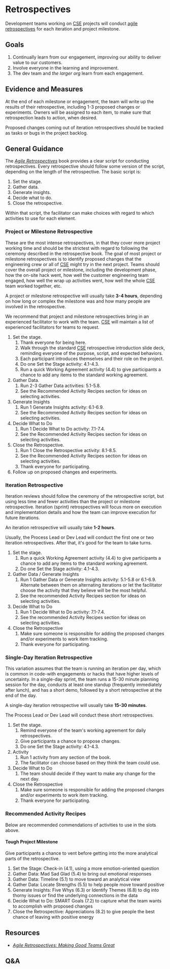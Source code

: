 # Retrospectives

Development teams working on [CSE](../../CSE.md) projects will conduct [agile retrospectives](https://www.amazon.com/Agile-Retrospectives-Making-Teams-Great/dp/0977616649) for each iteration and project milestone.

## Goals

1. Continually learn from our engagement, improving our ability to deliver value to our customers.
1. Involve everyone in the learning and improvement.
1. The dev team and *the larger org* learn from each engagement.

## Evidence and Measures

At the end of each milestone or engagement, the team will write up the results of their retrospective, including 1-3 proposed changes or experiments. Owners will be assigned to each item, to make sure that retrospection leads to action, when desired.

Proposed changes coming out of iteration retrospectives should be tracked as tasks or bugs in the project backlog.

## General Guidance

The [*Agile Retrospectives*](https://www.amazon.com/Agile-Retrospectives-Making-Teams-Great/dp/0977616649) book provides a clear script for conducting retrospectives. Every retrospective should follow some version of the script, depending on the length of the retrospective. The basic script is:

1. Set the stage.
1. Gather data.
1. Generate insights.
1. Decide what to do.
1. Close the retrospective.

Within that script, the facilitator can make choices with regard to which activities to use for each element.

### Project or Milestone Retrospective

These are the most intense retrospectives, in that they cover more project working time and should be the strictest with regard to following the ceremony described in the retrospective book. The goal of most project or milestone retrospectives is to identify proposed changes that the engineering crew or all of [CSE](../../CSE.md) might try in the next project. Teams should cover the overall project or milestone, including the development phase, how the on-site hack went, how well the customer engineering team engaged, how well the wrap up activities went, how well the whole [CSE](../../CSE.md) team worked together, etc.

A project or milestone retrospective will usually take **3-4 hours**, depending on how long or complex the milestone was and how many people are involved in the retrospective.

We recommend that project and milestone retrospectives bring in an experienced facilitator to work with the team. [CSE](../../CSE.md) will maintain a list of experienced facilitators for teams to request.

1. Set the stage.
    1. Thank everyone for being here.
    1. Walk through the standard [CSE](../../CSE.md) retrospective introduction slide deck, reminding everyone of the purpose, script, and expected behaviors.
    1. Each participant introduces themselves and their role on the project.
    1. Do one Set the Stage activity: 4.1-4.3.
    1. Run a quick Working Agreement activity (4.4) to give participants a chance to add any items to the standard working agreement.
1. Gather Data.
    1. Run 2-3 Gather Data activities: 5.1-5.8.
    1. See the Recommended Activity Recipes section for ideas on selecting activities.
1. Generate Insights
    1. Run 1 Generate Insights activity: 6.1-6.9.
    1. See the Recommended Activity Recipes section for ideas on selecting activities.
1. Decide What to Do
    1. Run 1 Decide What to Do activity: 7.1-7.4.
    1. See the Recommended Activity Recipes section for ideas on selecting activities.
1. Close the Retrospective.
    1. Run 1 Close the Retrospective activity: 8.1-8.5.
    1. See the Recommended Activity Recipes section for ideas on selecting activities.
    1. Thank everyone for participating.
1. Follow up on proposed changes and experiments.

### Iteration Retrospective

Iteration reviews should follow the ceremony of the retrospective script, but using less time and fewer activities than the project or milestone retrospective. Iteration (sprint) retrospectives will focus more on execution and implementation details and how the team can improve execution for future iterations.

An iteration retrospective will usually take **1-2 hours**.

Usually, the Process Lead or Dev Lead will conduct the first one or two iteration retrospectives. After that, it's good for the team to take turns.

1. Set the stage.
    1. Run a quick Working Agreement activity (4.4) to give participants a chance to add any items to the standard working agreement.
    1. Do one Set the Stage activity: 4.1-4.3.
1. Gather Data / Generate Insights
    1. Run 1 Gather Data or Generate Insights activity: 5.1-5.8 or 6.1-6.9. Alternate between them on alternating iterations or let the facilitator choose the activity that they believe will be the most helpful.
    1. See the recommended Activity Recipes section for ideas on selecting activities.
1. Decide What to Do
    1. Run 1 Decide What to Do activity: 7.1-7.4.
    1. See the recommended Activity Recipes section for ideas on selecting activities.
1. Close the Retrospective
    1. Make sure someone is responsible for adding the proposed changes and/or experiments to work item tracking.
    1. Thank everyone for participating.

### Single-Day Iteration Retrospective

This variation assumes that the team is running an iteration per day, which is common in code-with engagements or hacks that have higher levels of uncertainty. In a single-day sprint, the team runs a 15-30 minute planning session for the day, conducts at least one standup (frequently immediately after lunch), and has a short demo, followed by a short retrospective at the end of the day.

A single-day iteration retrospective will usually take **15-30 minutes**.

The Process Lead or Dev Lead will conduct these short retrospectives.

1. Set the stage.
    1. Remind everyone of the team's working agreement for daily retrospectives.
    1. Give participants a chance to propose changes.
    1. Do one Set the Stage activity: 4.1-4.3.
1. Activity
    1. Run 1 activity from any section of the book.
    1. The facilitator can choose based on they think the team could use.
1. Decide What to Do
    1. The team should decide if they want to make any change for the next day.
1. Close the Retrospective
    1. Make sure someone is responsible for adding the proposed changes and/or experiments to work item tracking.
    1. Thank everyone for participating.

### Recommended Activity Recipes

Below are recommended commendations of activities to use in the slots above.

#### Tough Project Milestone

Give participants a chance to vent before getting into the more analytical parts of the retrospective.

1. Set the Stage: Check-in (4.1), using a more emotion-oriented question
1. Gather Data: Mad Sad Glad (5.4) to bring out emotional responses
1. Gather Data: Timeline (5.1) to move toward an analytical view
1. Gather Data: Locate Strengths (5.5) to help people move toward positive
1. Generate Insights: Five Whys (6.3) or Identify Themes (6.8) to dig into thorny issues or find the underlying connections in the data
1. Decide What to Do: SMART Goals (7.2) to capture what the team wants to accomplish with proposed changes
1. Close the Retrospective: Appreciations (8.2) to give people the best chance of leaving with positive energy

## Resources

* [*Agile Retrospectives: Making Good Teams Great*](https://www.amazon.com/Agile-Retrospectives-Making-Teams-Great/dp/0977616649)

## Q&A
